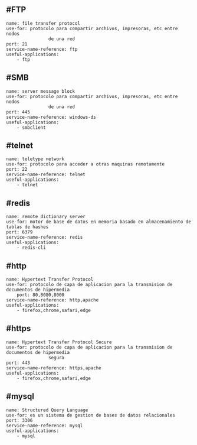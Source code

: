 
## #FTP
	
	name: file transfer protocol
	use-for: protocolo para compartir archivos, impresoras, etc entre nodos
					de una red
	port: 21
	service-name-reference: ftp
	useful-applications:
		- ftp
	
## #SMB

	name: server message block
	use-for: protocolo para compartir archivos, impresoras, etc entre nodos
					de una red
	port: 445
	service-name-reference: windows-ds 	
	useful-applications:
		- smbclient
	
## #telnet

	name: teletype network
	use-for: protocolo para acceder a otras maquinas remotamente
	port: 22
	service-name-reference: telnet
	useful-applications:
		- telnet
	
## #redis

	name: remote dictionary server
	use-for: motor de base de datos en memoria basado en almacenamiento de tablas de hashes
	port: 6379
	service-name-reference: redis
	useful-applications:
		- redis-cli
	
## #http

	name: Hypertext Transfer Protocol
	use-for: protocolo de capa de aplicacion para la transmision de documentos de hipermedia
		port: 80,8080,8000
	service-name-reference: http,apache
	useful-applications:
		- firefox,chrome,safari,edge

## #https

	name: Hypertext Transfer Protocol Secure
	use-for: protocolo de capa de aplicacion para la transmision de documentos de hipermedia 
					segura
	port: 443
	service-name-reference: https,apache
	useful-applications:
		- firefox,chrome,safari,edge

## #mysql

	name: Structured Query Language
	use-for: es un sistema de gestion de bases de datos relacionales
	port: 3306
	service-name-reference: mysql
	useful-applications:
		- mysql